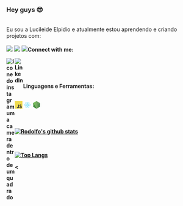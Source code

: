 ### Hey guys :sunglasses:
<br>
Eu sou a Lucileide Elpidio e atualmente estou aprendendo e criando projetos com:
<br>
<br>
<img src="https://img.shields.io/badge/HTML5-E34F26?style=for-the-badge&logo=html5&logoColor=white"
<br>
<img src="https://img.shields.io/badge/CSS3-1572B6?style=for-the-badge&logo=css3&logoColor=white"
<br>
<img src="https://img.shields.io/badge/JavaScript-F7DF1E?style=for-the-badge&logo=javascript&logoColor=black"

### <b>Connect with me:<b>
<br>
<p>
<a href="https://www.instagram.com/luh.elpidio/">
<img align="left" alt="icone do instagram uma camera dentro de um quadrado" width="22px" src="https://cdn.jsdelivr.net/npm/simple-icons@v3/icons/instagram.svg" />
</a>
<a href="https://www.linkedin.com/in/lucileide-elpidio/">
<img align="left" alt="LinkedIn" width="22px" src="https://cdn.jsdelivr.net/npm/simple-icons@v3/icons/linkedin.svg" />
</a>
</p>
<br />
<br />

<p align="left">
 <br />
 Linguagens e Ferramentas:
 </p>
<br />
<code><img height="20" src="https://raw.githubusercontent.com/github/explore/80688e429a7d4ef2fca1e82350fe8e3517d3494d/topics/javascript/javascript.png"></code>
<code><img height="20" src="https://raw.githubusercontent.com/github/explore/80688e429a7d4ef2fca1e82350fe8e3517d3494d/topics/react/react.png"></code>
<code><img height="20" src="https://raw.githubusercontent.com/github/explore/80688e429a7d4ef2fca1e82350fe8e3517d3494d/topics/nodejs/nodejs.png"></code> 
<br />
<br />
<br />

[![Rodolfo's github stats](https://github-readme-stats.vercel.app/api?username=Lucileide-Elpidio&show_icons=true&theme=buefy)](https://github.com/Lucileide-Elpidio/github-readme-stats)

<br />

[![Top Langs](https://github-readme-stats.vercel.app/api/top-langs/?username=Lucileide-Elpidio&layout=compact&show_icons=true&theme=buefy)](https://github.com/Lucileide-Elpidio/github-readme-stats)

       


<


